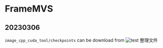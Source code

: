 # FrameMVS

## 20230306
`image_cpp_cuda_tool/checkpoints` can be download from ![test](https://drive.google.com/drive/folders/1ow1kxMrpK3sTfFhd6h1FfP-9s8P2n2cR)
整理文件